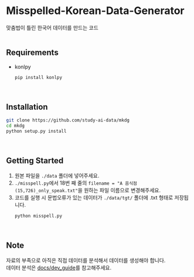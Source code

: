 # Misspelled-Korean-Data-Generator
맞춤법이 틀린 한국어 데이터를 만드는 코드
<br><br>

## Requirements
* konlpy
  ```bash
  pip install konlpy
  ```
<br>

## Installation
```bash
git clone https://github.com/study-ai-data/mkdg
cd mkdg
python setup.py install
```
<br>

## Getting Started
1. 원본 파일을 ```./data``` 폴더에 넣어주세요.
2. ```./misspell.py```에서 18번 째 줄의 ```filename = "A 음식점(15,726)_only_speak.txt"```을 원하는 파일 이름으로 변경해주세요.
3. 코드를 실행 시 문법오류가 있는 데이터가 ```./data/tgt/``` 폴더에 .txt 형태로 저장됩니다.
   ```bash
   python misspell.py
   ```
<br>

## Note
자료의 부족으로 아직은 직접 데이터를 분석해서 데이터를 생성해야 합니다.<br>
데이터 분석은 [docs/dev_guide](https://github.com/study-ai-data/mkdg)를 참고해주세요.